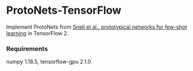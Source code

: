 # ProtoNets-TensorFlow
Implement ProtoNets from [Snell et al., prototypical networks for few-shot learning](https://arxiv.org/abs/1703.05175) in TensorFlow 2.

### Requirements
numpy 1.18.5, tensorflow-gpu 2.1.0

